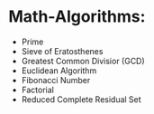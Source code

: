# Math-Algorithms:
- Prime
- Sieve of Eratosthenes 
- Greatest Common Divisior (GCD)
- Euclidean Algorithm
- Fibonacci Number
- Factorial
- Reduced Complete Residual Set
